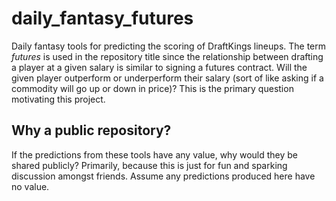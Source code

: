 # daily_fantasy_futures
Daily fantasy tools for predicting the scoring of DraftKings lineups. The term *futures* is used in the repository title since the relationship between drafting a player at a given salary is similar to signing a futures contract. Will the given player outperform or underperform their salary (sort of like asking if a commodity will go up or down in price)? This is the primary question motivating this project.

## Why a public repository?
If the predictions from these tools have any value, why would they be shared publicly? Primarily, because this is just for fun and sparking discussion amongst friends. Assume any predictions produced here have no value.
